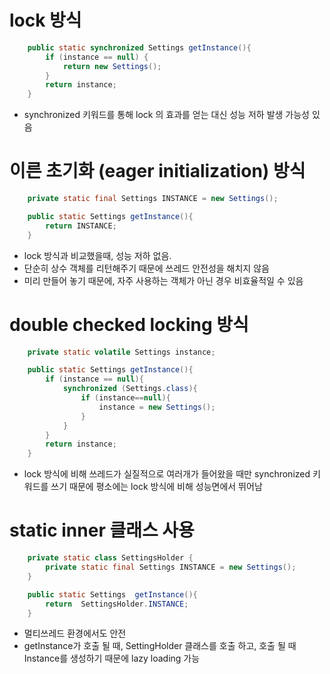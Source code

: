 # lock 방식
```java
    public static synchronized Settings getInstance(){
        if (instance == null) {
            return new Settings();
        }
        return instance;
    }
```
- synchronized 키워드를 통해 lock 의 효과를 얻는 대신 성능 저하 발생 가능성 있음

# 이른 초기화 (eager initialization) 방식
```java
    private static final Settings INSTANCE = new Settings();

    public static Settings getInstance(){
        return INSTANCE;
    }
```
- lock 방식과 비교했을때, 성능 저하 없음.
- 단순히 상수 객체를 리턴해주기 때문에 쓰레드 안전성을 해치지 않음
- 미리 만들어 놓기 때문에, 자주 사용하는 객체가 아닌 경우 비효율적일 수 있음

# double checked locking 방식
```java
    private static volatile Settings instance;

    public static Settings getInstance(){
        if (instance == null){
            synchronized (Settings.class){
                if (instance==null){
                    instance = new Settings();
                }
            }
        }
        return instance;
    }
```
- lock 방식에 비해 쓰레드가 실질적으로 여러개가 들어왔을 때만 synchronized 키워드를 쓰기 때문에 평소에는 lock 방식에 비해 성능면에서 뛰어남

# static inner 클래스 사용
```java
    private static class SettingsHolder {
        private static final Settings INSTANCE = new Settings();
    }

    public static Settings  getInstance(){
        return  SettingsHolder.INSTANCE;
    }
```
- 멀티쓰레드 환경에서도 안전
- getInstance가 호출 될 때, SettingHolder 클래스를 호출 하고, 호출 될 때 Instance를 생성하기 때문에 lazy loading 가능